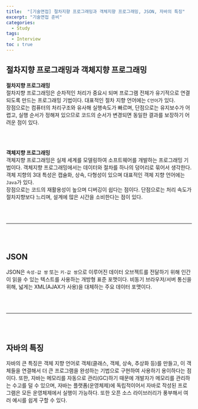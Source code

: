 ```yaml
---
title:  "[기술면접] 절차지향 프로그래밍과 객체지향 프로그래밍, JSON, 자바의 특징"
excerpt: "기술면접 준비"
categories: 
  - Study
tags: 
  - Interview
toc : true
---
```


## 절차지향 프로그래밍과 객체지향 프로그래밍

**절차지향 프로그래밍** <br>
절차지향 프로그래밍은 순차적인 처리가 중요시 되며 프로그램 전체가 유기적으로 연결되도록 만드는 프로그래밍 기법이다. 대표적인 절차 지향 언어에는 `C언어`가 있다. <br>
장점으로는 컴퓨터의 처리구조와 유사해 실행속도가 빠르며, 단점으로는 유지보수가 어렵고, 실행 순서가 정해져 있으므로 코드의 순서가 변경되면 동일한 결과를 보장하기 어려운 점이 있다.

<br> <br>

**객체지향 프로그래밍** <br>
객체지향 프로그래밍은 실제 세계를 모델링하여 소프트웨어를 개발하는 프로그래밍 기법이다. 객체지향 프로그래밍에서는 데이터와 절차를 하나의 덩어리로 묶어서 생각한다. 객체 지향의 3대 특성은 캡슐화, 상속, 다형성이 있으며 대표적인 객체 지향 언어에는 `Java`가 있다. <br>
장점으로는 코드의 재활용성이 높으며 디버깅이 쉽다는 점이다. 단점으로는 처리 속도가 절차지향보다 느리며, 설계에 많은 시간을 소비한다는 점이 있다.


<br><br>

-----

<br><br>


## JSON

JSON은 `속성-값 쌍` 또는 `키-값 쌍`으로 이루어진 데이터 오브젝트를 전달하기 위해 인간이 읽을 수 있는 텍스트를 사용하는 개방형 표준 포맷이다. 비동기 브라우저/서버 통신을 위해, 넓게는 XML(AJAX가 사용)을 대체하는 주요 데이터 포맷이다. 

<br><br>

-----

<br><br>


## 자바의 특징
자바의 큰 특징은 객체 지향 언어로 객체(클래스, 객체, 상속, 추상화 등)를 만들고, 이 객체들을 연결해서 더 큰 프로그램을 완성하는 기법으로 구현하여 사용하기 용이하다는 점이다. 또한, 자바는 메모리를 자동으로 관리(GC)하기 때문에 개발자가 메모리를 관리하는 수고를 덜 수 있으며, 자바는 플랫폼(운영체제)에 독립적이어서 자바로 작성된 프로그램은 모든 운영체제에서 실행이 가능하다. 또한 오픈 소스 라이브러리가 풍부해서 여러 예시를 쉽게 구할 수 있다.
